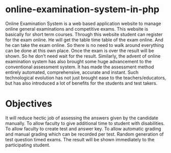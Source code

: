# online-examination-system-in-php
Online Examination System is a web based application website to manage online general examinations and competitive exams. This website is basically for short term courses. Through this website student can register for the exam online. He will get the table time table of the exam online. And he can take the exam online. So there is no need to walk around everything can be done at this own place. Once the exam is over the result will be shown. So he don’t need wait for the result. 
Similarly, the advent of online examination system has also brought some huge advancement to the conventional assessment system. It has made the assessment method entirely automated, comprehensive, accurate and instant. Such technological evolution has not just brought ease to the teachers/educators, but has also introduced a lot of benefits for the students and test takers.

# Objectives
 It will reduce hectic job of  assessing the answers given by the candidate manually.
 To allow faculty to give additional time to student with disabilities.
 To allow faculty to create test and answer key.
 To allow automatic grading and manual grading which can be recorded per test.
 Random generation of test question timed exams.
 The result will be shown immediately to the participating student.


